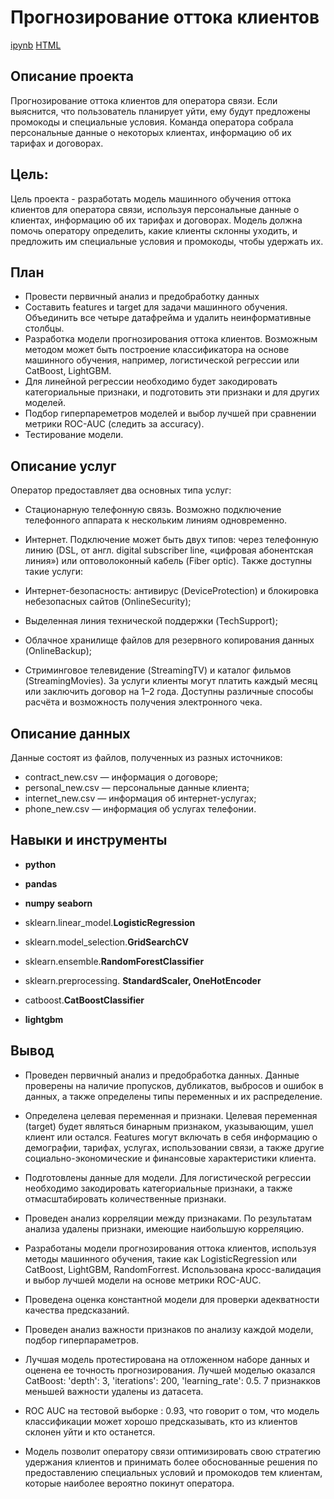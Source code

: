 # Прогнозирование оттока клиентов

[ipynb](https://github.com/KseniaKar/Portfolio/blob/main/telecom/telecom.ipynb)
[HTML](https://github.com/KseniaKar/Portfolio/blob/main/telecom/telecom.html)

## Описание проекта

Прогнозирование оттока клиентов для оператора связи. Если выяснится, что пользователь планирует уйти, ему будут предложены промокоды и специальные условия. Команда оператора собрала персональные данные о некоторых клиентах, информацию об их тарифах и договорах.


## Цель: 
Цель проекта - разработать модель машинного обучения оттока клиентов для оператора связи, используя персональные данные о клиентах, информацию об их тарифах и договорах. Модель должна помочь оператору определить, какие клиенты склонны уходить, и предложить им специальные условия и промокоды, чтобы удержать их.

## План

- Провести первичный анализ и предобработку данных
- Составить features и target для задачи машинного обучения. Объединить все четыре датафрейма и удалить неинформативные столбцы.
- Разработка модели прогнозирования оттока клиентов. Возможным методом может быть построение классификатора на основе машинного обучения, например, логистической регрессии или CatBoost, LightGBM.
- Для линейной регрессии необходимо будет закодировать категориальные признаки, и подготовить эти признаки и для других моделей.
- Подбор гиперпареметров моделей и выбор лучшей при сравнении метрики ROC-AUC (следить за accuracy).
- Тестирование модели.

## Описание услуг

Оператор предоставляет два основных типа услуг:

- Стационарную телефонную связь. Возможно подключение телефонного аппарата к нескольким линиям одновременно.
- Интернет. Подключение может быть двух типов: через телефонную линию (DSL, от англ. digital subscriber line, «цифровая абонентская линия») или оптоволоконный кабель (Fiber optic).
Также доступны такие услуги:

- Интернет-безопасность: антивирус (DeviceProtection) и блокировка небезопасных сайтов (OnlineSecurity);
- Выделенная линия технической поддержки (TechSupport);
- Облачное хранилище файлов для резервного копирования данных (OnlineBackup);
- Стриминговое телевидение (StreamingTV) и каталог фильмов (StreamingMovies).
За услуги клиенты могут платить каждый месяц или заключить договор на 1–2 года. Доступны различные способы расчёта и возможность получения электронного чека.

## Описание данных

Данные состоят из файлов, полученных из разных источников:

- contract_new.csv — информация о договоре;
- personal_new.csv — персональные данные клиента;
- internet_new.csv — информация об интернет-услугах;
- phone_new.csv — информация об услугах телефонии.



## Навыки и инструменты

- **python**
- **pandas**
- **numpy**
  **seaborn**

- sklearn.linear_model.**LogisticRegression**
- sklearn.model_selection.**GridSearchCV**
- sklearn.ensemble.**RandomForestClassifier**
- sklearn.preprocessing. **StandardScaler, OneHotEncoder**
- catboost.**CatBoostClassifier**
- **lightgbm**



## Вывод

- Проведен первичный анализ и предобработка данных. Данные проверены на наличие пропусков, дубликатов, выбросов и ошибок в данных, а также определены типы переменных и их распределение.

- Определена целевая переменная и признаки. Целевая переменная (target) будет являться бинарным признаком, указывающим, ушел клиент или остался. Features могут включать в себя информацию о демографии, тарифах, услугах, использовании связи, а также другие социально-экономические и финансовые характеристики клиента.

- Подготовлены данные для модели. Для логистической регрессии необходимо закодировать категориальные признаки, а также отмасштабировать количественные признаки.

- Проведен анализ корреляции между признаками. По результатам анализа удалены признаки, имеющие наибольшую корреляцию.

- Разработаны модели прогнозирования оттока клиентов, используя методы машинного обучения, такие как LogisticRegression или CatBoost, LightGBM, RandomForrest. Использована кросс-валидация и выбор лучшей модели на основе метрики ROC-AUC.

- Проведена оценка константной модели для проверки адекватности качества предсказаний.

- Проведен анализ важности признаков по анализу каждой модели, подбор гиперпараметров.

- Лучшая модель протестирована на отложенном наборе данных и оценена ее точность прогнозирования. Лучшей моделью оказался CatBoost: 'depth': 3, 'iterations': 200, 'learning_rate': 0.5. 7 признакков меньшей важности удалены из датасета.

- ROC AUC на тестовой выборке : 0.93, что говорит о том, что модель классификации может хорошо предсказывать, кто из клиентов склонен уйти и кто останется.

- Модель позволит оператору связи оптимизировать свою стратегию удержания клиентов и принимать более обоснованные решения по предоставлению специальных условий и промокодов тем клиентам, которые наиболее вероятно покинут оператора.

